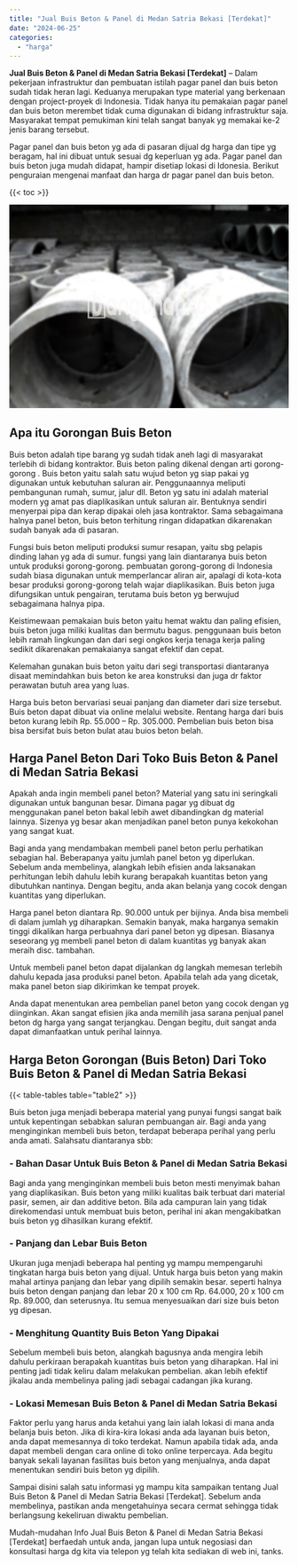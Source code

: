 ```yaml
---
title: "Jual Buis Beton & Panel di Medan Satria Bekasi [Terdekat]"
date: "2024-06-25"
categories: 
  - "harga"
---
```


**Jual Buis Beton & Panel di Medan Satria Bekasi \[Terdekat\]** – Dalam pekerjaan infrastruktur dan pembuatan istilah pagar panel dan buis beton sudah tidak heran lagi. Keduanya merupakan type material yang berkenaan dengan project-proyek di Indonesia. Tidak hanya itu pemakaian pagar panel dan buis beton merembet tidak cuma digunakan di bidang infrastruktur saja. Masyarakat tempat pemukiman kini telah sangat banyak yg memakai ke-2 jenis barang tersebut.

Pagar panel dan buis beton yg ada di pasaran dijual dg harga dan tipe yg beragam, hal ini dibuat untuk sesuai dg keperluan yg ada. Pagar panel dan buis beton juga mudah didapat, hampir disetiap lokasi di Idonesia. Berikut penguraian mengenai manfaat dan harga dr pagar panel dan buis beton.

{{< toc >}}

![Jual Buis Beton & Panel di Medan Satria Bekasi [Terdekat]](/images/jual-panel-buis-beton-murah-45.png)

## Apa itu Gorongan Buis Beton

Buis beton adalah tipe barang yg sudah tidak aneh lagi di masyarakat terlebih di bidang kontraktor. Buis beton paling dikenal dengan arti gorong-gorong . Buis beton yaitu salah satu wujud beton yg siap pakai yg digunakan untuk kebutuhan saluran air. Penggunaannya meliputi pembangunan rumah, sumur, jalur dll. Beton yg satu ini adalah material modern yg amat pas diaplikasikan untuk saluran air. Bentuknya sendiri menyerpai pipa dan kerap dipakai oleh jasa kontraktor. Sama sebagaimana halnya panel beton, buis beton terhitung ringan didapatkan dikarenakan sudah banyak ada di pasaran.

Fungsi buis beton meliputi produksi sumur resapan, yaitu sbg pelapis dinding lahan yg ada di sumur. fungsi yang lain diantaranya buis beton untuk produksi gorong-gorong. pembuatan gorong-gorong di Indonesia sudah biasa digunakan untuk memperlancar aliran air, apalagi di kota-kota besar produksi gorong-gorong telah wajar diaplikasikan. Buis beton juga difungsikan untuk pengairan, terutama buis beton yg berwujud sebagaimana halnya pipa.

Keistimewaan pemakaian buis beton yaitu hemat waktu dan paling efisien, buis beton juga miliki kualitas dan bermutu bagus. penggunaan buis beton lebih ramah lingkungan dan dari segi ongkos kerja tenaga kerja paling sedikit dikarenakan pemakaianya sangat efektif dan cepat.

Kelemahan gunakan buis beton yaitu dari segi transportasi diantaranya disaat memindahkan buis beton ke area konstruksi dan juga dr faktor perawatan butuh area yang luas.

Harga buis beton bervariasi seuai panjang dan diameter dari size tersebut. Buis beton dapat dibuat via online melalui website. Rentang harga dari buis beton kurang lebih Rp. 55.000 – Rp. 305.000. Pembelian buis beton bisa bisa bersifat buis beton bulat atau buios beton belah.

## Harga Panel Beton Dari Toko Buis Beton & Panel di Medan Satria Bekasi

Apakah anda ingin membeli panel beton? Material yang satu ini seringkali digunakan untuk bangunan besar. Dimana pagar yg dibuat dg menggunakan panel beton bakal lebih awet dibandingkan dg material lainnya. Sizenya yg besar akan menjadikan panel beton punya kekokohan yang sangat kuat.

Bagi anda yang mendambakan membeli panel beton perlu perhatikan sebagian hal. Beberapanya yaitu jumlah panel beton yg diperlukan. Sebelum anda membelinya, alangkah lebih efisien anda laksanakan perhitungan lebih dahulu lebih kurang berapakah kuantitas beton yang dibutuhkan nantinya. Dengan begitu, anda akan belanja yang cocok dengan kuantitas yang diperlukan.

Harga panel beton diantara Rp. 90.000 untuk per bijinya. Anda bisa membeli di dalam jumlah yg diharapkan. Semakin banyak, maka harganya semakin tinggi dikalikan harga perbuahnya dari panel beton yg dipesan. Biasanya seseorang yg membeli panel beton di dalam kuantitas yg banyak akan meraih disc. tambahan.

Untuk membeli panel beton dapat dijalankan dg langkah memesan terlebih dahulu kepada jasa produksi panel beton. Apabila telah ada yang dicetak, maka panel beton siap dikirimkan ke tempat proyek.

Anda dapat menentukan area pembelian panel beton yang cocok dengan yg diinginkan. Akan sangat efisien jika anda memilih jasa sarana penjual panel beton dg harga yang sangat terjangkau. Dengan begitu, duit sangat anda dapat dimanfaatkan untuk perihal lainnya.

## Harga Beton Gorongan (Buis Beton) Dari Toko Buis Beton & Panel di Medan Satria Bekasi

{{< table-tables table="table2" >}}

Buis beton juga menjadi beberapa material yang punyai fungsi sangat baik untuk kepentingan sebabkan saluran pembuangan air. Bagi anda yang menginginkan membeli buis beton, terdapat beberapa perihal yang perlu anda amati. Salahsatu diantaranya sbb:

### \- Bahan Dasar Untuk Buis Beton & Panel di Medan Satria Bekasi

Bagi anda yang menginginkan membeli buis beton mesti menyimak bahan yang diaplikasikan. Buis beton yang miliki kualitas baik terbuat dari material pasir, semen, air dan additive beton. Bila ada campuran lain yang tidak direkomendasi untuk membuat buis beton, perihal ini akan mengakibatkan buis beton yg dihasilkan kurang efektif.

### \- Panjang dan Lebar Buis Beton

Ukuran juga menjadi beberapa hal penting yg mampu mempengaruhi tingkatan harga buis beton yang dijual. Untuk harga buis beton yang makin mahal artinya panjang dan lebar yang dipilih semakin besar. seperti halnya buis beton dengan panjang dan lebar 20 x 100 cm Rp. 64.000, 20 x 100 cm Rp. 89.000, dan seterusnya. Itu semua menyesuaikan dari size buis beton yg dipesan.

### \- Menghitung Quantity Buis Beton Yang Dipakai

Sebelum membeli buis beton, alangkah bagusnya anda mengira lebih dahulu perkiraan berapakah kuantitas buis beton yang diharapkan. Hal ini penting jadi tidak keliru dalam melakukan pembelian. akan lebih efektif jikalau anda membelinya paling jadi sebagai cadangan jika kurang.

### \- Lokasi Memesan Buis Beton & Panel di Medan Satria Bekasi

Faktor perlu yang harus anda ketahui yang lain ialah lokasi di mana anda belanja buis beton. Jika di kira-kira lokasi anda ada layanan buis beton, anda dapat memesannya di toko terdekat. Namun apabila tidak ada, anda dapat membeli dengan cara online di toko online terpercaya. Ada begitu banyak sekali layanan fasilitas buis beton yang menjualnya, anda dapat menentukan sendiri buis beton yg dipilih.

Sampai disini salah satu informasi yg mampu kita sampaikan tentang Jual Buis Beton & Panel di Medan Satria Bekasi \[Terdekat\]. Sebelum anda membelinya, pastikan anda mengetahuinya secara cermat sehingga tidak berlangsung kekeliruan diwaktu pembelian.

Mudah-mudahan Info Jual Buis Beton & Panel di Medan Satria Bekasi \[Terdekat\] berfaedah untuk anda, jangan lupa untuk negosiasi dan konsultasi harga dg kita via telepon yg telah kita sediakan di web ini, tanks.

